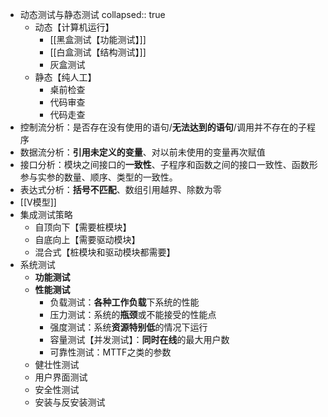- 动态测试与静态测试
  collapsed:: true
	- 动态【计算机运行】
		- [[黑盒测试【功能测试】]]
		- [[白盒测试【结构测试】]]
		- 灰盒测试
	- 静态【纯人工】
		- 桌前检查
		- 代码审查
		- 代码走查
- 控制流分析：是否存在没有使用的语句/**无法达到的语句**/调用并不存在的子程序
- 数据流分析：**引用未定义的变量**、对以前未使用的变量再次赋值
- 接口分析：模块之间接口的**一致性**、子程序和函数之间的接口一致性、函数形参与实参的数量、顺序、类型的一致性。
- 表达式分析：**括号不匹配**、数组引用越界、除数为零
- [[V模型]]
- 集成测试策略
	- 自顶向下【需要桩模块】
	- 自底向上【需要驱动模块】
	- 混合式【桩模块和驱动模块都需要】
- 系统测试
	- **功能测试**
	- **性能测试**
		- 负载测试：**各种工作负载**下系统的性能
		- 压力测试：系统的**瓶颈**或不能接受的性能点
		- 强度测试：系统**资源特别低**的情况下运行
		- 容量测试【并发测试】：**同时在线**的最大用户数
		- 可靠性测试：MTTF之类的参数
	- 健壮性测试
	- 用户界面测试
	- 安全性测试
	- 安装与反安装测试